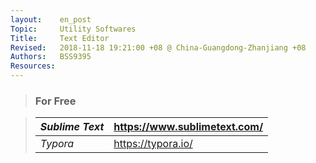 ```yaml
---
layout:    en_post
Topic:     Utility Softwares
Title:     Text Editor
Revised:   2018-11-18 19:21:00 +08 @ China-Guangdong-Zhanjiang +08
Authors:   BSS9395
Resources:
---
```


> ### For Free

> | *Sublime Text* | <https://www.sublimetext.com/> |
> | :------------- | :----------------------------- |
> | *Typora*       | <https://typora.io/>           |

